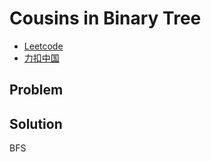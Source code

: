 # Cousins in Binary Tree

- [Leetcode](https://leetcode.com/problems/cousins-in-binary-tree)
- [力扣中国](https://leetcode.cn/problems/cousins-in-binary-tree)

## Problem

[](desc.md ':include')

## Solution

[](solution.h ':include :type=code cpp')

BFS

[](bfs.cpp ':include :type=code cpp')
